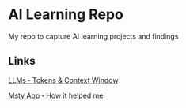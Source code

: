 # AI Learning Repo
My repo to capture AI learning projects and findings

## Links
[LLMs ‐ Tokens & Context Window](https://github.com/ejsumi/LLM_Learning/wiki/LLMs-%E2%80%90-Tokens-&-Context-Window)

[Msty App ‐ How it helped me](https://github.com/ejsumi/AI_LearningNotes/wiki/Msty-App-%E2%80%90-How-it-helped-me)

